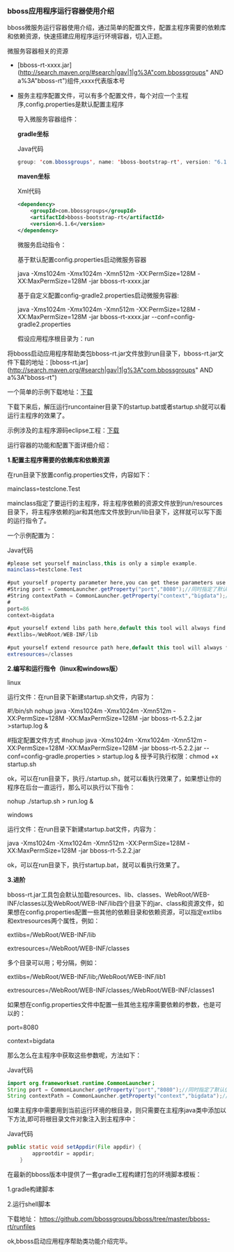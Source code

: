 ### bboss应用程序运行容器使用介绍

bboss微服务运行容器使用介绍，通过简单的配置文件，配置主程序需要的依赖库和依赖资源，快速搭建应用程序运行环境容器，切入正题。

微服务容器相关的资源

- [bboss-rt-xxxx.jar](http://search.maven.org/#search|gav|1|g%3A"com.bbossgroups" AND a%3A"bboss-rt")组件,xxxx代表版本号

- 服务主程序配置文件，可以有多个配置文件，每个对应一个主程序,config.properties是默认配置主程序

  导入微服务容器组件：

  **gradle坐标**

  Java代码

  ```java
  group: 'com.bbossgroups', name: 'bboss-bootstrap-rt', version: "6.1.6",transitive: true 
  ```

  **maven坐标**

  Xml代码

  ```xml
  <dependency>  
      <groupId>com.bbossgroups</groupId>  
      <artifactId>bboss-bootstrap-rt</artifactId>  
      <version>6.1.6</version>  
  </dependency>  
  ```

  微服务启动指令：

  基于默认配置config.properties启动微服务容器

  java -Xms1024m -Xmx1024m -Xmn512m -XX:PermSize=128M -XX:MaxPermSize=128M -jar bboss-rt-xxxx.jar

  基于自定义配置config-gradle2.properties启动微服务容器:

  java -Xms1024m -Xmx1024m -Xmn512m -XX:PermSize=128M -XX:MaxPermSize=128M -jar bboss-rt-xxxx.jar  --conf=config-gradle2.properties

  假设应用程序根目录为：run

将bboss启动应用程序帮助类包bboss-rt.jar文件放到run目录下，bboss-rt.jar文件下载的地址：[bboss-rt.jar](http://search.maven.org/#search|gav|1|g%3A"com.bbossgroups" AND a%3A"bboss-rt")

一个简单的示例下载地址：[下载](http://www.bbossgroups.com/tool/download.htm?fileName=genproject.zip)

下载下来后，解压运行runcontainer目录下的startup.bat或者startup.sh就可以看运行主程序的效果了。

示例涉及的主程序源码eclipse工程：[下载](https://codeload.github.com/bbossgroups/genproject/zip/master)

运行容器的功能和配置下面详细介绍：  

**1.配置主程序需要的依赖库和依赖资源**

在run目录下放置config.properties文件，内容如下：

mainclass=testclone.Test

mainclass指定了要运行的主程序，将主程序依赖的资源文件放到run/resources目录下，将主程序依赖的jar和其他库文件放到run/lib目录下，这样就可以写下面的运行指令了。

一个示例配置为：

Java代码

```java
#please set yourself mainclass,this is only a simple example.  
mainclass=testclone.Test  
  
#put yourself property parameter here,you can get these parameters use follow codes in your mainclass:  
#String port = CommonLauncher.getProperty("port","8080");//同时指定了默认值   
#String contextPath = CommonLauncher.getProperty("context","bigdata");//同时指定了默认值   
#  
port=86  
context=bigdata  
  
#put yourself extend libs path here,default this tool will always find jars from libs under this project.  
#extlibs=/WebRoot/WEB-INF/lib  
  
#put yourself extend resource path here,default this tool will always find resource files from resources under this project.  
extresources=/classes  
```

**2.编写和运行指令（linux和windows版）**

linux

运行文件：在run目录下新建startup.sh文件，内容为：

#!/bin/sh
nohup java -Xms1024m -Xmx1024m -Xmn512m -XX:PermSize=128M -XX:MaxPermSize=128M -jar bboss-rt-5.2.2.jar >startup.log &

#指定配置文件方式
#nohup java -Xms1024m -Xmx1024m -Xmn512m -XX:PermSize=128M -XX:MaxPermSize=128M -jar bboss-rt-5.2.2.jar --conf=config-gradle.properties > startup.log &
授予可执行权限：chmod +x startup.sh

ok，可以在run目录下，执行./startup.sh，就可以看执行效果了，如果想让你的程序在后台一直运行，那么可以执行以下指令：

nohup ./startup.sh > run.log &

windows

运行文件：在run目录下新建startup.bat文件，内容为：

java -Xms1024m -Xmx1024m -Xmn512m -XX:PermSize=128M -XX:MaxPermSize=128M -jar bboss-rt-5.2.2.jar

ok，可以在run目录下，执行startup.bat，就可以看执行效果了。

**3.进阶**

bboss-rt.jar工具包会默认加载resources、lib、classes、WebRoot/WEB-INF/classes以及WebRoot/WEB-INF/lib四个目录下的jar、class和资源文件，如果想在config.properties配置一些其他的依赖目录和依赖资源，可以指定extlibs和extresources两个属性，例如：

extlibs=/WebRoot/WEB-INF/lib

extresources=/WebRoot/WEB-INF/classes

多个目录可以用；号分隔，例如：

extlibs=/WebRoot/WEB-INF/lib;/WebRoot/WEB-INF/lib1

extresources=/WebRoot/WEB-INF/classes;/WebRoot/WEB-INF/classes1

如果想在config.properties文件中配置一些其他主程序需要依赖的参数，也是可以的：

port=8080

context=bigdata

那么怎么在主程序中获取这些参数呢，方法如下：

Java代码

```java
import org.frameworkset.runtime.CommonLauncher；  
String port = CommonLauncher.getProperty("port","8080");//同时指定了默认值  
String contextPath = CommonLauncher.getProperty("context","bigdata");//同时指定了默认值
```

如果主程序中需要用到当前运行环境的根目录，则只需要在主程序java类中添加以下方法,即可将根目录文件对象注入到主程序中：

Java代码

```java
public static void setAppdir(File appdir) {  
        approotdir = appdir;  
    }  
```

在最新的bboss版本中提供了一套gradle工程构建打包的环境脚本模板：

1.gradle构建脚本

2.运行shell脚本

下载地址：
https://github.com/bbossgroups/bboss/tree/master/bboss-rt/runfiles

ok,bboss启动应用程序帮助类功能介绍完毕。